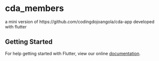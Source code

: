 # cda_members

a mini version of https:&#x2F;&#x2F;github.com&#x2F;codingdojoangola&#x2F;cda-app developed with flutter

## Getting Started

For help getting started with Flutter, view our online
[documentation](http://flutter.io/).
